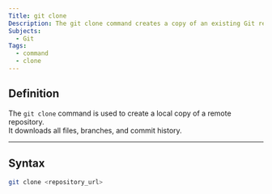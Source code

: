 ```yaml
---
Title: git clone
Description: The git clone command creates a copy of an existing Git repository.
Subjects:
  - Git
Tags:
  - command
  - clone
---
```


## Definition
The `git clone` command is used to create a local copy of a remote repository.  
It downloads all files, branches, and commit history.

---

## Syntax
```bash
git clone <repository_url>

